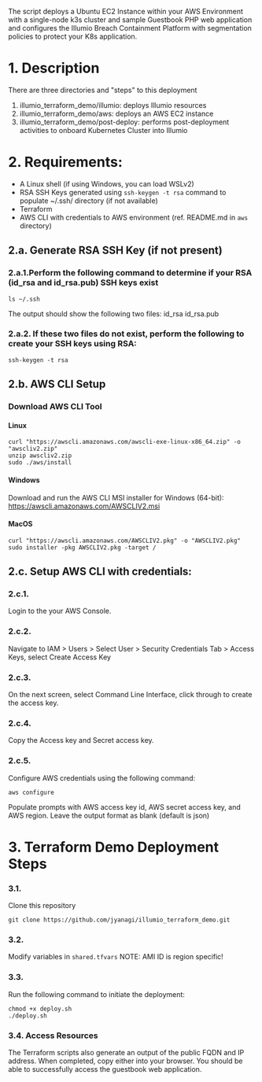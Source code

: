 The script deploys a Ubuntu EC2 Instance within your AWS Environment with a single-node k3s cluster and sample Guestbook PHP web application and configures the Illumio Breach Containment Platform with segmentation policies to protect your K8s application.

# 1. Description

There are three directories and "steps" to this deployment
1) illumio_terraform_demo/illumio:      deploys Illumio resources
2) illumio_terraform_demo/aws:          deploys an AWS EC2 instance
3) illumio_terraform_demo/post-deploy:  performs post-deployment activities to onboard Kubernetes Cluster into Illumio

# 2. Requirements: 
- A Linux shell (if using Windows, you can load WSLv2)
- RSA SSH Keys generated using `ssh-keygen -t rsa` command to populate ~/.ssh/ directory (if not available)
- Terraform
- AWS CLI with credentials to AWS environment (ref. README.md in `aws` directory)

## 2.a. Generate RSA SSH Key (if not present)
### 2.a.1.Perform the following command to determine if your RSA (id_rsa and id_rsa.pub) SSH keys exist
```
ls ~/.ssh
```

The output should show the following two files:
id_rsa
id_rsa.pub
### 2.a.2. If these two files do not exist, perform the following to create your SSH keys using RSA:
```
ssh-keygen -t rsa
```
## 2.b. AWS CLI Setup
### Download AWS CLI Tool
#### Linux
```
curl "https://awscli.amazonaws.com/awscli-exe-linux-x86_64.zip" -o "awscliv2.zip"
unzip awscliv2.zip
sudo ./aws/install
```
#### Windows
Download and run the AWS CLI MSI installer for Windows (64-bit):
https://awscli.amazonaws.com/AWSCLIV2.msi
#### MacOS
```
curl "https://awscli.amazonaws.com/AWSCLIV2.pkg" -o "AWSCLIV2.pkg"
sudo installer -pkg AWSCLIV2.pkg -target /
```
## 2.c. Setup AWS CLI with credentials:
### 2.c.1. 
Login to the your AWS Console. 

### 2.c.2. 
Navigate to IAM > Users > Select User > Security Credentials Tab > Access Keys, select Create Access Key 

### 2.c.3. 
On the next screen, select Command Line Interface, click through to create the access key. 

### 2.c.4. 
Copy the Access key and Secret access key.

### 2.c.5. 
Configure AWS credentials using the following command:
```
aws configure
```
Populate prompts with AWS access key id, AWS secret access key, and AWS region. Leave the output format as blank (default is json)

# 3. Terraform Demo Deployment Steps

### 3.1. 
Clone this repository
```
git clone https://github.com/jyanagi/illumio_terraform_demo.git
```
### 3.2. 
Modify variables in `shared.tfvars`
NOTE: AMI ID is region specific!    
### 3.3.
Run the following command to initiate the deployment:

```
chmod +x deploy.sh
./deploy.sh
```

### 3.4. Access Resources
The Terraform scripts also generate an output of the public FQDN and IP address. When completed, copy either into your browser. You should be able to successfully access the guestbook web application.
